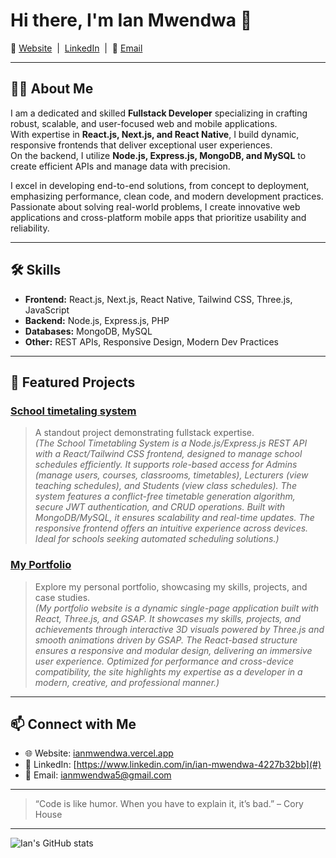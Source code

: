 # Hi there, I'm Ian Mwendwa 👋

🔗 [Website](#) &nbsp;|&nbsp; [LinkedIn](#) &nbsp;|&nbsp; 📧 [Email](ianmwndwa5@gmail.com)

---

## 👨‍💻 About Me

I am a dedicated and skilled **Fullstack Developer** specializing in crafting robust, scalable, and user-focused web and mobile applications.  
With expertise in **React.js, Next.js, and React Native**, I build dynamic, responsive frontends that deliver exceptional user experiences.  
On the backend, I utilize **Node.js, Express.js, MongoDB, and MySQL** to create efficient APIs and manage data with precision.

I excel in developing end-to-end solutions, from concept to deployment, emphasizing performance, clean code, and modern development practices.  
Passionate about solving real-world problems, I create innovative web applications and cross-platform mobile apps that prioritize usability and reliability.

---

## 🛠️ Skills

- **Frontend:** React.js, Next.js, React Native, Tailwind CSS, Three.js, JavaScript
- **Backend:** Node.js, Express.js, PHP
- **Databases:** MongoDB, MySQL
- **Other:** REST APIs, Responsive Design, Modern Dev Practices

---

## 🚀 Featured Projects

### [School timetaling system](#)
> A standout project demonstrating fullstack expertise.  
> *(The School Timetabling System is a Node.js/Express.js REST API with a React/Tailwind CSS frontend, designed to manage school schedules efficiently. It supports role-based access for Admins (manage users, courses, classrooms, timetables), Lecturers (view teaching schedules), and Students (view class schedules). The system features a conflict-free timetable generation algorithm, secure JWT authentication, and CRUD operations. Built with MongoDB/MySQL, it ensures scalability and real-time updates. The responsive frontend offers an intuitive experience across devices. Ideal for schools seeking automated scheduling solutions.)*

### [My Portfolio](#)
> Explore my personal portfolio, showcasing my skills, projects, and case studies.  
> *(My portfolio website is a dynamic single-page application built with React, Three.js, and GSAP. It showcases my skills, projects, and achievements through interactive 3D visuals powered by Three.js and smooth animations driven by GSAP. The React-based structure ensures a responsive and modular design, delivering an immersive user experience. Optimized for performance and cross-device compatibility, the site highlights my expertise as a developer in a modern, creative, and professional manner.)*

---

## 📫 Connect with Me

- 🌐 Website: [ianmwendwa.vercel.app](#)
- 💼 LinkedIn: [https://www.linkedin.com/in/ian-mwendwa-4227b32bb](#)
- 📧 Email: [ianmwendwa5@gmail.com](#)

---

> “Code is like humor. When you have to explain it, it’s bad.” – Cory House

---

![Ian's GitHub stats](https://github-readme-stats.vercel.app/api?username=ianmwendwa-byte&show_icons=true&theme=react)
